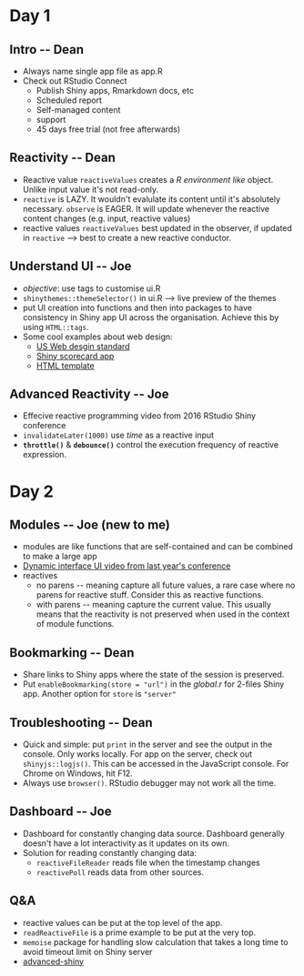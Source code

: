 # Day 1

## Intro -- Dean

* Always name single app file as app.R
* Check out RStudio Connect
    - Publish Shiny apps, Rmarkdown docs, etc
    - Scheduled report
    - Self-managed content
    - support
    - 45 days free trial (not free afterwards)

## Reactivity -- Dean

* Reactive value `reactiveValues` creates a _R environment like_ object.
Unlike input value it's not read-only.
* `reactive` is LAZY. It wouldn't evalulate its content until it's absolutely necessary.
`observe` is EAGER. It will update whenever the reactive content changes (e.g. input, reactive values)
* reactive values `reactiveValues` best updated in the observer, if updated in `reactive` --> best to create a new reactive conductor.

## Understand UI -- Joe

* _objective_: use tags to customise ui.R
* `shinythemes::themeSelector()` in ui.R --> live preview of the themes
* put UI creation into functions and then into packages to have consistency in Shiny app UI across the organisation. Achieve this by using `HTML::tags`.
* Some cool examples about web design:
    - [US Web desgin standard](https://18f.gsa.gov/2015/09/28/web-design-standards/)
    - [Shiny scorecard app](https://github.com/jcheng5/scorecard-app)
    - [HTML template](https://shiny.rstudio.com/articles/templates.html)

## Advanced Reactivity -- Joe

* Effecive reactive programming video from 2016 RStudio Shiny conference
* `invalidateLater(1000)` use _time_ as a reactive input
* __`throttle()`__ & __`debounce()`__ control the execution frequency of reactive expression.


# Day 2

## Modules -- Joe (new to me)

* modules are like functions that are self-contained and can be combined to make a large app
* [Dynamic interface UI video from last year's conference](https://www.rstudio.com/resources/videos/dynamic-shiny-interfaces/)
* reactives
    - no parens -- meaning capture all future values, a rare case where no parens for reactive stuff. Consider this as reactive functions.
    - with parens -- meaning capture the current value. This usually means that the reactivity is not preserved when used in the context of module functions.
    
## Bookmarking -- Dean

* Share links to Shiny apps where the state of the session is preserved.
* Put `enableBookmarking(store = "url")` in the _global.r_ for 2-files Shiny app. Another option for `store` is `"server"`

## Troubleshooting -- Dean

* Quick and simple: put `print` in the server and see the output in the console. Only works locally. For app on the server, check out `shinyjs::logjs()`. This can be accessed in the JavaScript console. For Chrome on Windows, hit F12.
* Always use `browser()`. RStudio debugger may not work all the time.

## Dashboard -- Joe

* Dashboard for constantly changing data source. Dashboard generally doesn't have a lot interactivity as it updates on its own.
* Solution for reading constantly changing data:
    - `reactiveFileReader` reads file when the timestamp changes
    - `reactivePoll` reads data from other sources.
    
## Q&A

* reactive values can be put at the top level of the app.
* `readReactiveFile` is a prime example to be put at the very top.
* `memoise` package for handling slow calculation that takes a long time to avoid timeout limit on Shiny server 
* [advanced-shiny](https://github.com/daattali/advanced-shiny)

    
    




